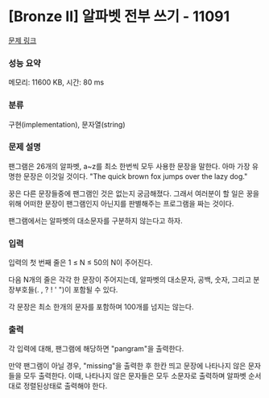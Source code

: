 # [Bronze II] 알파벳 전부 쓰기 - 11091 

[문제 링크](https://www.acmicpc.net/problem/11091) 

### 성능 요약

메모리: 11600 KB, 시간: 80 ms

### 분류

구현(implementation), 문자열(string)

### 문제 설명

<p>팬그램은 26개의 알파벳, a~z를 최소 한번씩 모두 사용한 문장을 말한다. 아마 가장 유명한 문장은 이것일 것이다. "The quick brown fox jumps over the lazy dog."</p>

<p>꿍은 다른 문장들중에 팬그램인 것은 없는지 궁금해졌다. 그래서 여러분이 할 일은 꿍을 위해 어떠한 문장이 팬그램인지 아닌지를 판별해주는 프로그램을 짜는 것이다.</p>

<p>팬그램에서는 알파벳의 대소문자를 구분하지 않는다고 하자.</p>

### 입력 

 <p>입력의 첫 번째 줄은 1 ≤ N ≤ 50의 N이 주어진다.</p>

<p>다음 N개의 줄은 각각 한 문장이 주어지는데, 알파벳의 대소문자, 공백, 숫자, 그리고 분장부호들(. , ? ! ' ")이 포함될 수 있다.</p>

<p>각 문장은 최소 한개의 문자를 포함하며 100개를 넘지는 않는다.</p>

### 출력 

 <p>각 입력에 대해, 팬그램에 해당하면 "pangram"을 출력한다.</p>

<p>만약 팬그램이 아닐 경우, "missing"을 출력한 후 한칸 띄고 문장에 나타나지 않은 문자들을 모두 출력한다. 이때, 나타나지 않은 문자들은 모두 소문자로 출력하며 알파벳 순서대로 정렬된상태로 출력해야 한다.</p>

